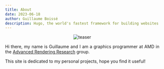 ```yaml
---
title: About
date: 2023-06-18
author: Guillaume Boissé
description: Hugo, the world's fastest framework for building websites
---
```


<div style="text-align: justify">

<div style="text-align: center;">

![teaser](/teaser.jpg)

</div>

Hi there, my name is Guillaume and I am a graphics programmer at AMD in the [Advanced Rendering Research](https://gpuopen.com/advanced-rendering-research/) group.

This site is dedicated to my personal projects, hope you find it useful!

</div>
